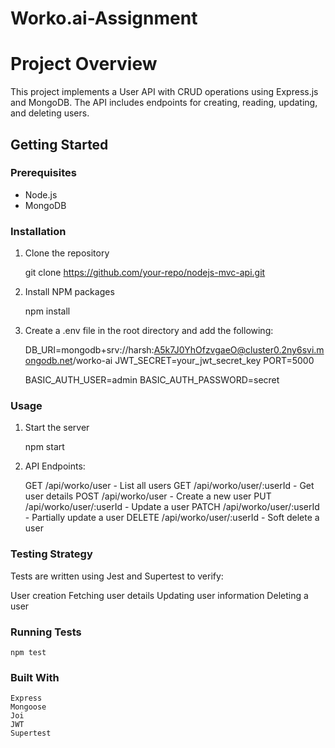 # Worko.ai-Assignment
 
# Project Overview

This project implements a User API with CRUD operations using Express.js and MongoDB. The API includes endpoints for creating, reading, updating, and deleting users.

## Getting Started

### Prerequisites

- Node.js
- MongoDB

### Installation

1. Clone the repository
   
    git clone https://github.com/your-repo/nodejs-mvc-api.git

2. Install NPM packages

    npm install

3. Create a .env file in the root directory and add the following:

    DB_URI=mongodb+srv://harsh:A5k7J0YhOfzvgaeO@cluster0.2ny6svi.mongodb.net/worko-ai
    JWT_SECRET=your_jwt_secret_key
    PORT=5000

    BASIC_AUTH_USER=admin
    BASIC_AUTH_PASSWORD=secret


### Usage
1. Start the server

    npm start

2. API Endpoints:

    GET /api/worko/user - List all users
    GET /api/worko/user/:userId - Get user details
    POST /api/worko/user - Create a new user
    PUT /api/worko/user/:userId - Update a user
    PATCH /api/worko/user/:userId - Partially update a user
    DELETE /api/worko/user/:userId - Soft delete a user

### Testing Strategy
Tests are written using Jest and Supertest to verify:

User creation
Fetching user details
Updating user information
Deleting a user

### Running Tests

    npm test

### Built With
    Express
    Mongoose
    Joi
    JWT
    Supertest
